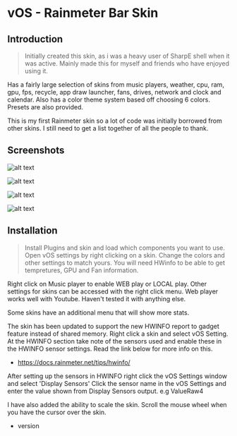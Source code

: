# vOS - Rainmeter Bar Skin

## Introduction

> Initially created this skin, as i was a heavy user of SharpE shell when it was active.
> Mainly made this for myself and friends who have enjoyed using it.

Has a fairly large selection of skins from music players, weather, cpu, ram, gpu, fps, recycle, app draw launcher, fans, drives, network and clock and calendar. Also has a color theme system based off choosing 6 colors. Presets are also provided.

This is my first Rainmeter skin so a lot of code was initially borrowed from other skins. I still need to get a list together of all the people to thank.

## Screenshots

![alt text](https://i.imgur.com/ToVoEf8.png)

![alt text](https://i.imgur.com/bhtzMF6.jpg)

![alt text](https://i.imgur.com/KfrT3u0.png)

![alt text](https://i.imgur.com/q6u1jPj.png)


## Installation

> Install Plugins and skin and load which components you want to use. Open vOS settings by right clicking on a skin. Change the colors and other settings to match yours. You will need HWinfo to be able to get tempretures, GPU and Fan information.

Right click on Music player to enable WEB play or LOCAL play. Other settings for skins can be accessed with the right click menu. Web player works well with Youtube. Haven't tested it with anything else.

Some skins have an additional menu that will show more stats.

The skin has been updated to support the new HWINFO report to gadget feature instead of shared memory.
Right click a skin and select vOS Setting. At the HWINFO section take note of the sensors used and enable these in the HWINFO sensor settings. Read the link below for more info on this.
- https://docs.rainmeter.net/tips/hwinfo/

After setting up the sensors in HWINFO right click the vOS Settings window and select 'Display Sensors'
Click the sensor name in the vOS Settings and enter the value shown from Display Sensors output. e.g ValueRaw4

I have also added the ability to scale the skin. Scroll the mouse wheel when you have the cursor over the skin.

- version